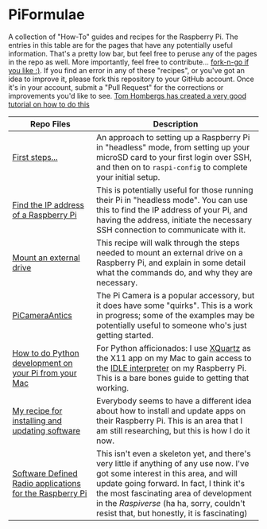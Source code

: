 # PiFormulae
A collection of "How-To" guides and recipes for the Raspberry Pi. The entries in this table are for the pages that have any potentially useful information. That's a pretty low bar, but feel free to peruse any of the pages in the repo as well. More importantly, feel free to contribute... [fork-n-go if you like :)](http://jlord.us/forkngo/). If you find an error in any of these "recipes", or you've got an idea to improve it, please fork this repository to your GitHub account. Once it's in your account, submit a "Pull Request" for the corrections or improvements you'd like to see. [Tom Hombergs has created a very good tutorial on how to do this](https://reflectoring.io/github-fork-and-pull/)

Repo Files | Description
-------- | -------- 
[First steps...](https://github.com/seamusdemora/PiFormulae/blob/master/ReadMeFirst.md) | An approach to setting up a Raspberry Pi in "headless" mode, from setting up your microSD card to your first login over SSH, and then on to `raspi-config` to complete your initial setup.
[Find the IP address of a Raspberry Pi](https://github.com/seamusdemora/PiFormulae/blob/master/FindMyPi.md) | This is potentially useful for those running their Pi in "headless mode". You can use this to find the IP address of your Pi, and having the address, initiate the necessary SSH connection to communicate with it.
[Mount an external drive](ExternalDrives.md) | This recipe will walk through the steps needed to mount an external drive on a Raspberry Pi, and explain in some detail what the commands do, and why they are necessary.
[PiCameraAntics](https://github.com/seamusdemora/PiFormulae/blob/master/PiCameraAntics.md) | The Pi Camera is a popular accessory, but it does have some "quirks". This is a work in progress; some of the examples may be potentially useful to someone who's just getting started.  
[How to do Python development on your Pi from your Mac](https://github.com/seamusdemora/PiFormulae/blob/master/XQuartzInstall.md) | For Python afficionados: I use [XQuartz](https://www.xquartz.org/) as the X11 app on my Mac to gain access to the [IDLE interpreter](https://docs.python.org/3/library/idle.html) on my Raspberry Pi. This is a bare bones guide to getting that working. 
[My recipe for installing and updating software](https://github.com/seamusdemora/PiFormulae/blob/master/PackageMaintenance.md) | Everybody seems to have a different idea about how to install and update apps on their Raspberry Pi. This is an area that I am still researching, but this is how I do it now. 
[Software Defined Radio applications for the Raspberry Pi](https://github.com/seamusdemora/PiFormulae/blob/master/SwDefRadio.md) | This isn't even a skeleton yet, and there's very little if anything of any use now. I've got some interest in this area, and will update going forward. In fact, I think it's the most fascinating area of development in the _Raspiverse_ (ha ha, sorry, couldn't resist that, but honestly, it is fascinating)
